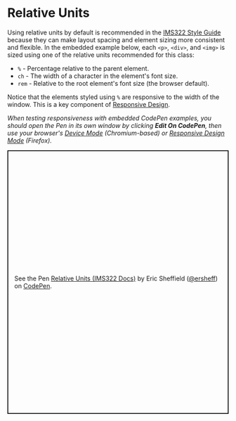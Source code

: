 # Relative Units

Using relative units by default is recommended in the [IMS322 Style Guide](../../style-guide) because they can make layout spacing and element sizing more consistent and flexible. In the embedded example below, each `<p>`, `<div>`, and `<img>` is sized using one of the relative units recommended for this class:

- `%` - Percentage relative to the parent element.
- `ch` - The width of a character in the element's font size.
- `rem` - Relative to the root element's font size (the browser default).

Notice that the elements styled using `%` are responsive to the width of the window. This is a key component of [Responsive Design](https://developer.mozilla.org/en-US/docs/Learn/CSS/CSS_layout/Responsive_Design).

_When testing responsiveness with embedded CodePen examples, you should open the Pen in its own window by clicking **Edit On CodePen**, then use your browser's [Device Mode](https://developer.chrome.com/docs/devtools/device-mode) (Chromium-based) or [Responsive Design Mode](https://firefox-source-docs.mozilla.org/devtools-user/responsive_design_mode/) (Firefox)._

<p class="codepen" data-height="600" data-default-tab="html,result" data-slug-hash="qBgevda" data-editable="true" data-user="ersheff" style="height: 600px; box-sizing: border-box; display: flex; align-items: center; justify-content: center; border: 2px solid; margin: 1em 0; padding: 1em;">
  <span>See the Pen <a href="https://codepen.io/ersheff/pen/qBgevda">
  Relative Units (IMS322 Docs)</a> by Eric Sheffield (<a href="https://codepen.io/ersheff">@ersheff</a>)
  on <a href="https://codepen.io">CodePen</a>.</span>
</p>
<script async src="https://cpwebassets.codepen.io/assets/embed/ei.js"></script>
